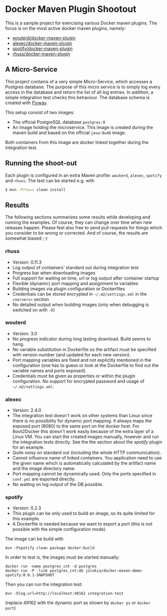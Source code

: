 # Docker Maven Plugin Shootout

 This is a sample project for exercising various Docker maven plugins. The focus is on the
 most active docker maven plugins, namely:

 * [wouterd/docker-maven-plugin](https://github.com/wouterd/docker-maven-plugin)
 * [alexec/docker-maven-plugin](https://github.com/alexec/docker-maven-plugin)
 * [spotify/docker-maven-plugin](https://github.com/spotify/docker-maven-plugin)
 * [rhuss/docker-maven-plugin](https://github.com/rhuss/docker-maven-plugin)

## A Micro-Service

This project contains of a very simple Micro-Service, which accesses a Postgres database. The purpose of
this micro service is to simply log every access in the database and return the list of all log entries. In
addition, a simple integration test checks this behaviour. The database schema is created with [Flyway](http://flywaydb.org/).

This setup consist of two images:

* The official PostgreSQL database `postgres:9`
* An Image holding the microservice. This image is created during the maven build and based on the official `java:8u40` image.

Both containers from this image are docker linked together during the integration test.

## Running the shoot-out

Each plugin is configured in an extra Maven profile: `wouterd`, `alexec`, `spotify` and `rhuss`. The test can be started
e.g. with

````bash
$ mvn -Prhuss clean install
````

## Results

The following sections summarizes some results while developing and running the examples. Of course, they can change over time when new releases happen.
Please feel also free to send pull requests for things which you consider to be wrong or corrected. And of course, the results
are somewhat biased ;-)

### rhuss

* Version: 0.11.3
* Log output of containers' standard out during integration test
* Progress bar when downloading images
* Full support for waiting on time, url or log output after container startup
* Flexible (dynamic) port mapping and assignment to variables
* Building images via plugin configuration or Dockerfiles
* Credentials can be stored encrypted in `~/.m2/settings.xml` in the `<servers>` section
* No detailed output when building images (only when debugging is switched on with `-X`)

### wouterd

* Version: 3.0
* No progress indicator during long lasting download. Build seems to hang.
* No variable substitution in Dockerfile so the artifact must be specified with version number
  (and updated for each new version).
* Port mapping variables are fixed and not explicitly mentioned in the configuration (one has to guess or look at
  the Dockerfile to find out the variable names and ports exposed).
* Credentials must be given as properties or within the plugin configuration. No support for encrypted password and usage
  of `~/.m2/settings.xml`.

### alexec

* Version: 2.4.0
* The integration test doesn't work on other systems than Linux since there is no possibility
  for dynamic port mapping. It always maps the exposed port (8080) to the same port on the
  docker host. For Boot2Docker this doesn't work easily because of the extra layer of a Linux VM.
  You can start the created images manually, however and run the integration tests directly. See the
  the section about the *spotify* plugin for an example.
* Quite noisy on standard out (including the whole HTTP communication).
* Cannot influence name of linked containers. You application need to use the given name which
  is automatically calculated by the artifact name and the image directory name.
* Port mapping cannot be dynamically used. Only the ports specified in `conf.yml` are exported
  directly.
* No waiting on log output of the DB possible.

### spotify

* Version: 0.2.3
* This plugin can be only used to build an image, so its quite limited for this example.
* A Dockerfile is needed because we want to export a port (this is not possible with the simple configuration mode).

The image can be build with

````
mvn -Pspotify clean package docker:build
````

In order to test is, the images must be started manually:

````
docker run -name postgres_cnt -d postgres
docker run -P -link postgres_cnt:db jolokia/docker-maven-demo-spotify:0.0.1-SNAPSHOT
`````

Then you can run the integration test:

````
mvn -Dlog.url=http://localhost:49162 integration-test
````

(replace 49162 with the dynamic port as shown by `docker ps` or `docker port`)
